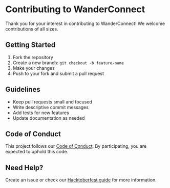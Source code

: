 # Contributing to WanderConnect

Thank you for your interest in contributing to WanderConnect! We welcome contributions of all sizes.

## Getting Started

1. Fork the repository
2. Create a new branch: `git checkout -b feature-name`
3. Make your changes
4. Push to your fork and submit a pull request

## Guidelines

- Keep pull requests small and focused
- Write descriptive commit messages
- Add tests for new features
- Update documentation as needed

## Code of Conduct

This project follows our [Code of Conduct](CODE_OF_CONDUCT.md). By participating, you are expected to uphold this code.

## Need Help?

Create an issue or check our [Hacktoberfest guide](HACKTOBERFEST.md) for more information.